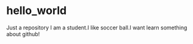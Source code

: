 # hello_world
Just a repository
I am a student.I like soccer ball.I want learn something about github!
